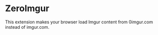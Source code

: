# ZeroImgur
This extension makes your browser load Imgur content from 0imgur.com instead of imgur.com.
